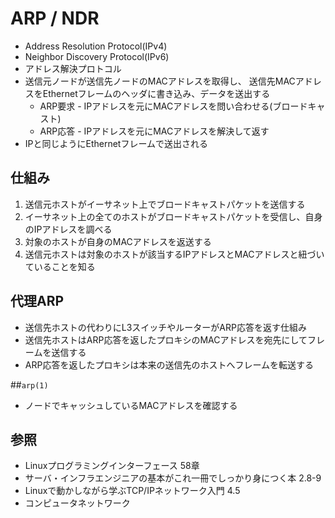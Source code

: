 # ARP / NDR
- Address Resolution Protocol(IPv4)
- Neighbor Discovery Protocol(IPv6)
- アドレス解決プロトコル
- 送信元ノードが送信先ノードのMACアドレスを取得し、
  送信先MACアドレスをEthernetフレームのヘッダに書き込み、データを送出する
  - ARP要求 - IPアドレスを元にMACアドレスを問い合わせる(ブロードキャスト)
  - ARP応答 - IPアドレスを元にMACアドレスを解決して返す
- IPと同じようにEthernetフレームで送出される

## 仕組み
1. 送信元ホストがイーサネット上でブロードキャストパケットを送信する
2. イーサネット上の全てのホストがブロードキャストパケットを受信し、自身のIPアドレスを調べる
3. 対象のホストが自身のMACアドレスを返送する
4. 送信元ホストは対象のホストが該当するIPアドレスとMACアドレスと紐づいていることを知る

## 代理ARP
- 送信先ホストの代わりにL3スイッチやルーターがARP応答を返す仕組み
- 送信先ホストはARP応答を返したプロキシのMACアドレスを宛先にしてフレームを送信する
- ARP応答を返したプロキシは本来の送信先のホストへフレームを転送する

##`arp(1)`
- ノードでキャッシュしているMACアドレスを確認する

## 参照
- Linuxプログラミングインターフェース 58章
- サーバ・インフラエンジニアの基本がこれ一冊でしっかり身につく本 2.8-9
- Linuxで動かしながら学ぶTCP/IPネットワーク入門 4.5
- コンピュータネットワーク
